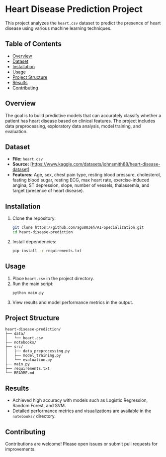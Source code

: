 # Heart Disease Prediction Project

This project analyzes the `heart.csv` dataset to predict the presence of heart disease using various machine learning techniques.

## Table of Contents

- [Overview](#overview)
- [Dataset](#dataset)
- [Installation](#installation)
- [Usage](#usage)
- [Project Structure](#project-structure)
- [Results](#results)
- [Contributing](#contributing)

## Overview

The goal is to build predictive models that can accurately classify whether a patient has heart disease based on clinical features. The project includes data preprocessing, exploratory data analysis, model training, and evaluation.

## Dataset

- **File:** `heart.csv`
- **Source:** [https://www.kaggle.com/datasets/johnsmith88/heart-disease-dataset]
- **Features:** Age, sex, chest pain type, resting blood pressure, cholesterol, fasting blood sugar, resting ECG, max heart rate, exercise-induced angina, ST depression, slope, number of vessels, thalassemia, and target (presence of heart disease).

## Installation

1. Clone the repository:
    ```bash
    git clone https://github.com/agu803eh/AI-Specialization.git
    cd heart-disease-prediction
    ```
2. Install dependencies:
    ```bash
    pip install -r requirements.txt
    ```

## Usage

1. Place `heart.csv` in the project directory.
2. Run the main script:
    ```bash
    python main.py
    ```
3. View results and model performance metrics in the output.

## Project Structure

```
heart-disease-prediction/
├── data/
│   └── heart.csv
├── notebooks/
├── src/
│   ├── data_preprocessing.py
│   ├── model_training.py
│   └── evaluation.py
├── main.py
├── requirements.txt
└── README.md
```

## Results

- Achieved high accuracy with models such as Logistic Regression, Random Forest, and SVM.
- Detailed performance metrics and visualizations are available in the `notebooks/` directory.

## Contributing

Contributions are welcome! Please open issues or submit pull requests for improvements.

